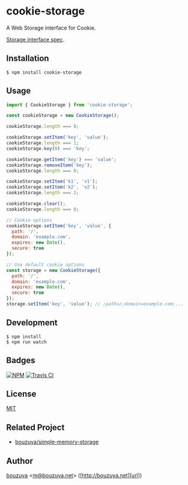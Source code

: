 # cookie-storage

A Web Storage interface for Cookie.

[Storage interface spec](https://html.spec.whatwg.org/multipage/webstorage.html#the-storage-interface).

## Installation

```
$ npm install cookie-storage
```

## Usage

```javascript
import { CookieStorage } from 'cookie-storage';

const cookieStorage = new CookieStorage();

cookieStorage.length === 0;

cookieStorage.setItem('key', 'value');
cookieStorage.length === 1;
cookieStorage.key(0) === 'key';

cookieStorage.getItem('key') === 'value';
cookieStorage.removeItem('key');
cookieStorage.length === 0;

cookieStorage.setItem('k1', 'v1');
cookieStorage.setItem('k2', 'v2');
cookieStorage.length === 2;

cookieStorage.clear();
cookieStorage.length === 0;

// Cookie options
cookieStorage.setItem('key', 'value', {
  path: '/',
  domain: 'example.com',
  expires: new Date(),
  secure: true
});

// Use default cookie options
const storage = new CookieStorage({
  path: '/',
  domain: 'example.com',
  expires: new Date(),
  secure: true
});
storage.setItem('key', 'value'); // ;path=/;domain=example.com;...
```

## Development

```
$ npm install
$ npm run watch
```

## Badges

[![NPM][npm-badge]][npm]
[![Travis CI][travis-ci-badge]][travis-ci]

[npm]: https://www.npmjs.com/package/cookie-storage
[npm-badge]: https://img.shields.io/npm/v/cookie-storage.svg
[travis-ci]: https://travis-ci.org/bouzuya/cookie-storage
[travis-ci-badge]: https://img.shields.io/travis/bouzuya/cookie-storage.svg

## License

[MIT](LICENSE)

## Related Project

- [bouzuya/simple-memory-storage][]

[bouzuya/simple-memory-storage]: https://github.com/bouzuya/simple-memory-storage

## Author

[bouzuya][user] &lt;[m@bouzuya.net][email]&gt; ([http://bouzuya.net][url])

[user]: https://github.com/bouzuya
[email]: mailto:m@bouzuya.net
[url]: http://bouzuya.net
